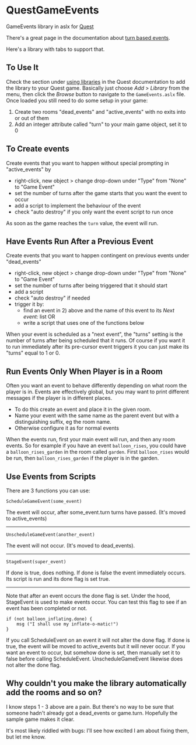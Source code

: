 # QuestGameEvents

GameEvents library in aslx for [Quest](http://textadventures.co.uk/quest)

There's a great page in the documentation about [turn based events](http://docs.textadventures.co.uk/quest/guides/turn_based_events.html).

Here's a library with tabs to support that.

## To Use It

Check the section under [using libraries](http://docs.textadventures.co.uk/quest/tutorial/using_libraries.html) in the Quest documentation to add the library to your Quest game.  Basically just choose _Add_ > _Library_ from the menu, then click the _Browse_ button to navigate to the `GameEvents.aslx` file.  Once loaded you still need to do some setup in your game:

1.  Create two rooms "dead_events" and "active_events" with no exits into or out of them
2.  Add an integer attribute called "turn" to your main game object, set it to 0

## To Create events

Create events that you want to happen without special prompting in "active_events" by

* right-click, new object > change drop-down under "Type" from "None" to "Game Event"
* set the number of turns after the game starts that you want the event to occur
* add a script to implement the behaviour of the event
* check "auto destroy" if you only want the event script to run once

As soon as the game reaches the `turn` value, the event will run.

## Have Events Run After a Previous Event

Create events that you want to happen contingent on previous events under "dead_events"

* right-click, new object > change drop-down under "Type" from "None" to "Game Event"
* set the number of turns after being triggered that it should start
* add a script
* check "auto destroy" if needed
* trigger it by:
    * find an event in 2) above and the name of this event to its _Next event:_ list OR
    * write a script that uses one of the functions below

When your event is scheduled as a "next event", the "turns" setting is the number of turns after being scheduled that it runs. Of course if you want it to run immediately after its pre-cursor event triggers it you can just make its "turns" equal to 1 or 0.

## Run Events Only When Player is in a Room

Often you want an event to behave differently depending on what room the player is in.  Events are effectively global, but you may want to print different messages if the player is in different places.  

* To do this create an event and place it in the given room.
* Name your event with the same name as the parent event but with a distinguishing suffix, eg the room name.
* Otherwise configure it as for normal events

When the events run, first your main event will run, and then any room events.  So for example if you have an event `balloon_rises`, you could have a `balloon_rises_garden` in the room called `garden`.  First `balloon_rises` would be run, then `balloon_rises_garden` if the player is in the garden.

## Use Events from Scripts

There are 3 functions you can use:

    ScheduleGameEvent(some_event)

The event will occur, after some_event.turn turns have passed. (It's moved to active_events)

----

    UnscheduleGameEvent(another_event)

The event will not occur. (It's moved to dead_events).

----

    StageEvent(super_event)

If done is true, does nothing. If done is false the event immediately occurs. Its script is run and its done flag is set true.

----

Note that after an event occurs the done flag is set. Under the hood, StageEvent is used to make events occur. You can test this flag to see if an event has been completed or not.

    if (not balloon_inflating.done) {
        msg ("I shall use my inflate-o-matic!")
    }

If you call ScheduleEvent on an event it will not alter the done flag. If done is true, the event will be moved to active_events but it will never occur. If you want an event to occur, but somehow done is set, then manually set it to false before calling ScheduleEvent. UnscheduleGameEvent likewise does not alter the done flag.

## Why couldn't you make the library automatically add the rooms and so on?

I know steps 1 - 3 above are a pain. But there's no way to be sure that someone hadn't already got a dead_events or game.turn. Hopefully the sample game makes it clear.

It's most likely riddled with bugs: I'll see how excited I am about fixing them, but let me know.
